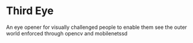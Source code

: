 # Third Eye
 An eye opener for visually challenged people to enable them see the outer world enforced through opencv and mobilenetssd
